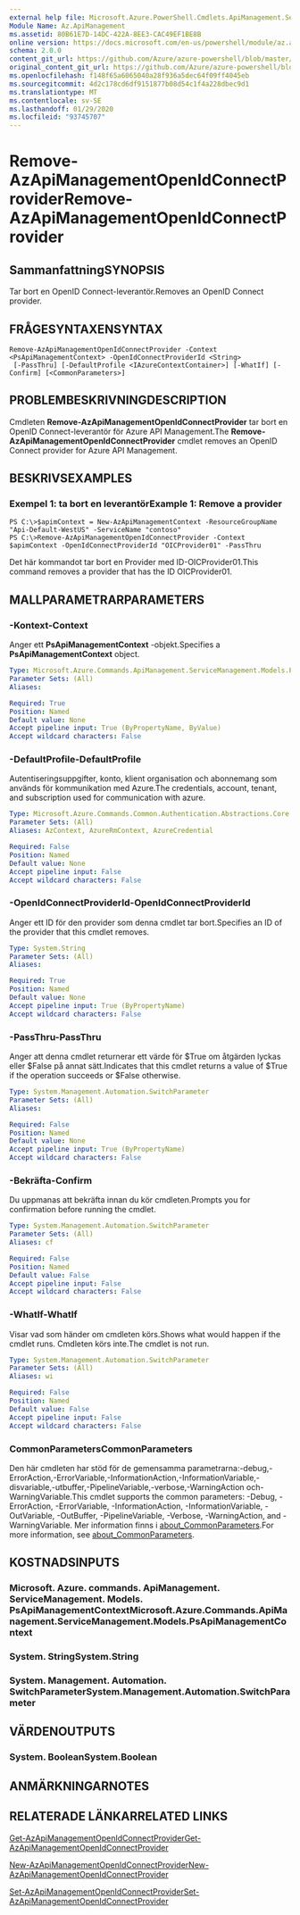 ```yaml
---
external help file: Microsoft.Azure.PowerShell.Cmdlets.ApiManagement.ServiceManagement.dll-Help.xml
Module Name: Az.ApiManagement
ms.assetid: 80B61E7D-14DC-422A-8EE3-CAC49EF1BE8B
online version: https://docs.microsoft.com/en-us/powershell/module/az.apimanagement/remove-azapimanagementopenidconnectprovider
schema: 2.0.0
content_git_url: https://github.com/Azure/azure-powershell/blob/master/src/ApiManagement/ApiManagement/help/Remove-AzApiManagementOpenIdConnectProvider.md
original_content_git_url: https://github.com/Azure/azure-powershell/blob/master/src/ApiManagement/ApiManagement/help/Remove-AzApiManagementOpenIdConnectProvider.md
ms.openlocfilehash: f148f65a6065040a28f936a5dec64f09ff4045eb
ms.sourcegitcommit: 4d2c178cd6df9151877b08d54c1f4a228dbec9d1
ms.translationtype: MT
ms.contentlocale: sv-SE
ms.lasthandoff: 01/29/2020
ms.locfileid: "93745707"
---
```

# <span data-ttu-id="5cf84-101">Remove-AzApiManagementOpenIdConnectProvider</span><span class="sxs-lookup"><span data-stu-id="5cf84-101">Remove-AzApiManagementOpenIdConnectProvider</span></span>

## <span data-ttu-id="5cf84-102">Sammanfattning</span><span class="sxs-lookup"><span data-stu-id="5cf84-102">SYNOPSIS</span></span>
<span data-ttu-id="5cf84-103">Tar bort en OpenID Connect-leverantör.</span><span class="sxs-lookup"><span data-stu-id="5cf84-103">Removes an OpenID Connect provider.</span></span>

## <span data-ttu-id="5cf84-104">FRÅGESYNTAXEN</span><span class="sxs-lookup"><span data-stu-id="5cf84-104">SYNTAX</span></span>

```
Remove-AzApiManagementOpenIdConnectProvider -Context <PsApiManagementContext> -OpenIdConnectProviderId <String>
 [-PassThru] [-DefaultProfile <IAzureContextContainer>] [-WhatIf] [-Confirm] [<CommonParameters>]
```

## <span data-ttu-id="5cf84-105">PROBLEMBESKRIVNING</span><span class="sxs-lookup"><span data-stu-id="5cf84-105">DESCRIPTION</span></span>
<span data-ttu-id="5cf84-106">Cmdleten **Remove-AzApiManagementOpenIdConnectProvider** tar bort en OpenID Connect-leverantör för Azure API Management.</span><span class="sxs-lookup"><span data-stu-id="5cf84-106">The **Remove-AzApiManagementOpenIdConnectProvider** cmdlet removes an OpenID Connect provider for Azure API Management.</span></span>

## <span data-ttu-id="5cf84-107">BESKRIVS</span><span class="sxs-lookup"><span data-stu-id="5cf84-107">EXAMPLES</span></span>

### <span data-ttu-id="5cf84-108">Exempel 1: ta bort en leverantör</span><span class="sxs-lookup"><span data-stu-id="5cf84-108">Example 1: Remove a provider</span></span>
```
PS C:\>$apimContext = New-AzApiManagementContext -ResourceGroupName "Api-Default-WestUS" -ServiceName "contoso"
PS C:\>Remove-AzApiManagementOpenIdConnectProvider -Context $apimContext -OpenIdConnectProviderId "OICProvider01" -PassThru
```

<span data-ttu-id="5cf84-109">Det här kommandot tar bort en Provider med ID-OICProvider01.</span><span class="sxs-lookup"><span data-stu-id="5cf84-109">This command removes a provider that has the ID OICProvider01.</span></span>

## <span data-ttu-id="5cf84-110">MALLPARAMETRAR</span><span class="sxs-lookup"><span data-stu-id="5cf84-110">PARAMETERS</span></span>

### <span data-ttu-id="5cf84-111">-Kontext</span><span class="sxs-lookup"><span data-stu-id="5cf84-111">-Context</span></span>
<span data-ttu-id="5cf84-112">Anger ett **PsApiManagementContext** -objekt.</span><span class="sxs-lookup"><span data-stu-id="5cf84-112">Specifies a **PsApiManagementContext** object.</span></span>

```yaml
Type: Microsoft.Azure.Commands.ApiManagement.ServiceManagement.Models.PsApiManagementContext
Parameter Sets: (All)
Aliases:

Required: True
Position: Named
Default value: None
Accept pipeline input: True (ByPropertyName, ByValue)
Accept wildcard characters: False
```

### <span data-ttu-id="5cf84-113">-DefaultProfile</span><span class="sxs-lookup"><span data-stu-id="5cf84-113">-DefaultProfile</span></span>
<span data-ttu-id="5cf84-114">Autentiseringsuppgifter, konto, klient organisation och abonnemang som används för kommunikation med Azure.</span><span class="sxs-lookup"><span data-stu-id="5cf84-114">The credentials, account, tenant, and subscription used for communication with azure.</span></span>

```yaml
Type: Microsoft.Azure.Commands.Common.Authentication.Abstractions.Core.IAzureContextContainer
Parameter Sets: (All)
Aliases: AzContext, AzureRmContext, AzureCredential

Required: False
Position: Named
Default value: None
Accept pipeline input: False
Accept wildcard characters: False
```

### <span data-ttu-id="5cf84-115">-OpenIdConnectProviderId</span><span class="sxs-lookup"><span data-stu-id="5cf84-115">-OpenIdConnectProviderId</span></span>
<span data-ttu-id="5cf84-116">Anger ett ID för den provider som denna cmdlet tar bort.</span><span class="sxs-lookup"><span data-stu-id="5cf84-116">Specifies an ID of the provider that this cmdlet removes.</span></span>

```yaml
Type: System.String
Parameter Sets: (All)
Aliases:

Required: True
Position: Named
Default value: None
Accept pipeline input: True (ByPropertyName)
Accept wildcard characters: False
```

### <span data-ttu-id="5cf84-117">-PassThru</span><span class="sxs-lookup"><span data-stu-id="5cf84-117">-PassThru</span></span>
<span data-ttu-id="5cf84-118">Anger att denna cmdlet returnerar ett värde för $True om åtgärden lyckas eller $False på annat sätt.</span><span class="sxs-lookup"><span data-stu-id="5cf84-118">Indicates that this cmdlet returns a value of $True if the operation succeeds or $False otherwise.</span></span>

```yaml
Type: System.Management.Automation.SwitchParameter
Parameter Sets: (All)
Aliases:

Required: False
Position: Named
Default value: None
Accept pipeline input: True (ByPropertyName)
Accept wildcard characters: False
```

### <span data-ttu-id="5cf84-119">-Bekräfta</span><span class="sxs-lookup"><span data-stu-id="5cf84-119">-Confirm</span></span>
<span data-ttu-id="5cf84-120">Du uppmanas att bekräfta innan du kör cmdleten.</span><span class="sxs-lookup"><span data-stu-id="5cf84-120">Prompts you for confirmation before running the cmdlet.</span></span>

```yaml
Type: System.Management.Automation.SwitchParameter
Parameter Sets: (All)
Aliases: cf

Required: False
Position: Named
Default value: False
Accept pipeline input: False
Accept wildcard characters: False
```

### <span data-ttu-id="5cf84-121">-WhatIf</span><span class="sxs-lookup"><span data-stu-id="5cf84-121">-WhatIf</span></span>
<span data-ttu-id="5cf84-122">Visar vad som händer om cmdleten körs.</span><span class="sxs-lookup"><span data-stu-id="5cf84-122">Shows what would happen if the cmdlet runs.</span></span>
<span data-ttu-id="5cf84-123">Cmdleten körs inte.</span><span class="sxs-lookup"><span data-stu-id="5cf84-123">The cmdlet is not run.</span></span>

```yaml
Type: System.Management.Automation.SwitchParameter
Parameter Sets: (All)
Aliases: wi

Required: False
Position: Named
Default value: False
Accept pipeline input: False
Accept wildcard characters: False
```

### <span data-ttu-id="5cf84-124">CommonParameters</span><span class="sxs-lookup"><span data-stu-id="5cf84-124">CommonParameters</span></span>
<span data-ttu-id="5cf84-125">Den här cmdleten har stöd för de gemensamma parametrarna:-debug,-ErrorAction,-ErrorVariable,-InformationAction,-InformationVariable,-disvariable,-utbuffer,-PipelineVariable,-verbose,-WarningAction och-WarningVariable.</span><span class="sxs-lookup"><span data-stu-id="5cf84-125">This cmdlet supports the common parameters: -Debug, -ErrorAction, -ErrorVariable, -InformationAction, -InformationVariable, -OutVariable, -OutBuffer, -PipelineVariable, -Verbose, -WarningAction, and -WarningVariable.</span></span> <span data-ttu-id="5cf84-126">Mer information finns i [about_CommonParameters](https://go.microsoft.com/fwlink/?LinkID=113216).</span><span class="sxs-lookup"><span data-stu-id="5cf84-126">For more information, see [about_CommonParameters](https://go.microsoft.com/fwlink/?LinkID=113216).</span></span>

## <span data-ttu-id="5cf84-127">KOSTNADS</span><span class="sxs-lookup"><span data-stu-id="5cf84-127">INPUTS</span></span>

### <span data-ttu-id="5cf84-128">Microsoft. Azure. commands. ApiManagement. ServiceManagement. Models. PsApiManagementContext</span><span class="sxs-lookup"><span data-stu-id="5cf84-128">Microsoft.Azure.Commands.ApiManagement.ServiceManagement.Models.PsApiManagementContext</span></span>

### <span data-ttu-id="5cf84-129">System. String</span><span class="sxs-lookup"><span data-stu-id="5cf84-129">System.String</span></span>

### <span data-ttu-id="5cf84-130">System. Management. Automation. SwitchParameter</span><span class="sxs-lookup"><span data-stu-id="5cf84-130">System.Management.Automation.SwitchParameter</span></span>

## <span data-ttu-id="5cf84-131">VÄRDEN</span><span class="sxs-lookup"><span data-stu-id="5cf84-131">OUTPUTS</span></span>

### <span data-ttu-id="5cf84-132">System. Boolean</span><span class="sxs-lookup"><span data-stu-id="5cf84-132">System.Boolean</span></span>

## <span data-ttu-id="5cf84-133">ANMÄRKNINGAR</span><span class="sxs-lookup"><span data-stu-id="5cf84-133">NOTES</span></span>

## <span data-ttu-id="5cf84-134">RELATERADE LÄNKAR</span><span class="sxs-lookup"><span data-stu-id="5cf84-134">RELATED LINKS</span></span>

[<span data-ttu-id="5cf84-135">Get-AzApiManagementOpenIdConnectProvider</span><span class="sxs-lookup"><span data-stu-id="5cf84-135">Get-AzApiManagementOpenIdConnectProvider</span></span>](./Get-AzApiManagementOpenIdConnectProvider.md)

[<span data-ttu-id="5cf84-136">New-AzApiManagementOpenIdConnectProvider</span><span class="sxs-lookup"><span data-stu-id="5cf84-136">New-AzApiManagementOpenIdConnectProvider</span></span>](./New-AzApiManagementOpenIdConnectProvider.md)

[<span data-ttu-id="5cf84-137">Set-AzApiManagementOpenIdConnectProvider</span><span class="sxs-lookup"><span data-stu-id="5cf84-137">Set-AzApiManagementOpenIdConnectProvider</span></span>](./Set-AzApiManagementOpenIdConnectProvider.md)


